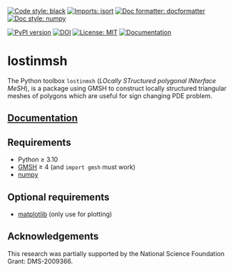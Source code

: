 [![Code style: black](https://img.shields.io/badge/code%20style-black-000000.svg)](https://github.com/psf/black)
[![Imports: isort](https://img.shields.io/badge/%20imports-isort-%231674b1?style=flat&labelColor=ef8336)](https://pycqa.github.io/isort/)
[![Doc formatter: docformatter](https://img.shields.io/badge/%20formatter-docformatter-fedcba.svg)](https://github.com/PyCQA/docformatter)
[![Doc style: numpy](https://img.shields.io/badge/%20style-numpy-459db9.svg)](https://numpydoc.readthedocs.io/en/latest/format.html)

[![PyPI version](https://badge.fury.io/py/lostinmsh.svg)](https://badge.fury.io/py/lostinmsh)
[![DOI](https://zenodo.org/badge/602493619.svg)](https://zenodo.org/badge/latestdoi/602493619)
[![License: MIT](https://img.shields.io/github/license/zmoitier/lostinmsh)](https://github.com/zmoitier/lostinmsh/blob/main/LICENSE)
[![Documentation](https://github.com/zmoitier/lostinmsh/actions/workflows/docs.yaml/badge.svg)](https://zmoitier.github.io/lostinmsh)

# lostinmsh

The Python toolbox `lostinmsh` (_LOcally STructured polygonal INterface MeSH_), is a package using GMSH to construct locally structured triangular meshes of polygons which are useful for sign changing PDE problem.

## [Documentation](https://zmoitier.github.io/lostinmsh)

## Requirements

- Python ≥ 3.10
- [GMSH](https://gmsh.info) ≥ 4 (and `import gmsh` must work)
- [numpy](https://github.com/numpy/numpy)

## Optional requirements

- [matplotlib](https://github.com/matplotlib/matplotlib) (only use for plotting)

## Acknowledgements

This research was partially supported by the National Science Foundation Grant: DMS-2009366.
